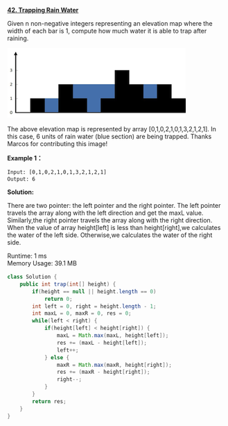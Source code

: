 **[42. Trapping Rain Water](https://leetcode.com/problems/trapping-rain-water/)**

Given n non-negative integers representing an elevation map where the width of each bar is 1, compute how much water it is able to trap after raining.

![avatar](./png/rainwatertrap.png)

The above elevation map is represented by array [0,1,0,2,1,0,1,3,2,1,2,1]. In this case, 6 units of rain water (blue section) are being trapped. Thanks Marcos for contributing this image!

**Example 1：**

```
Input: [0,1,0,2,1,0,1,3,2,1,2,1]
Output: 6

```



**Solution:**

There are two pointer: the left pointer and the right pointer. The left pointer travels the array along with the left direction and get the maxL value. Similarly,the right pointer travels the array along with the right direction. When the value of array height[left] is less than height[right],we calculates the water of the left side. Otherwise,we calculates the water of the right side. 

Runtime: 1 ms<br/>
Memory Usage: 39.1 MB

```java
class Solution {
    public int trap(int[] height) {
        if(height == null || height.length == 0)
    		return 0;
    	int left = 0, right = height.length - 1;
    	int maxL = 0, maxR = 0, res = 0;
    	while(left < right) {
    		if(height[left] < height[right]) {
    			maxL = Math.max(maxL, height[left]);
    			res += (maxL - height[left]);
    			left++;
    		} else {
    			maxR = Math.max(maxR, height[right]);
    			res += (maxR - height[right]);
    			right--;
    		}
    	}
        return res;
    }
}

```


